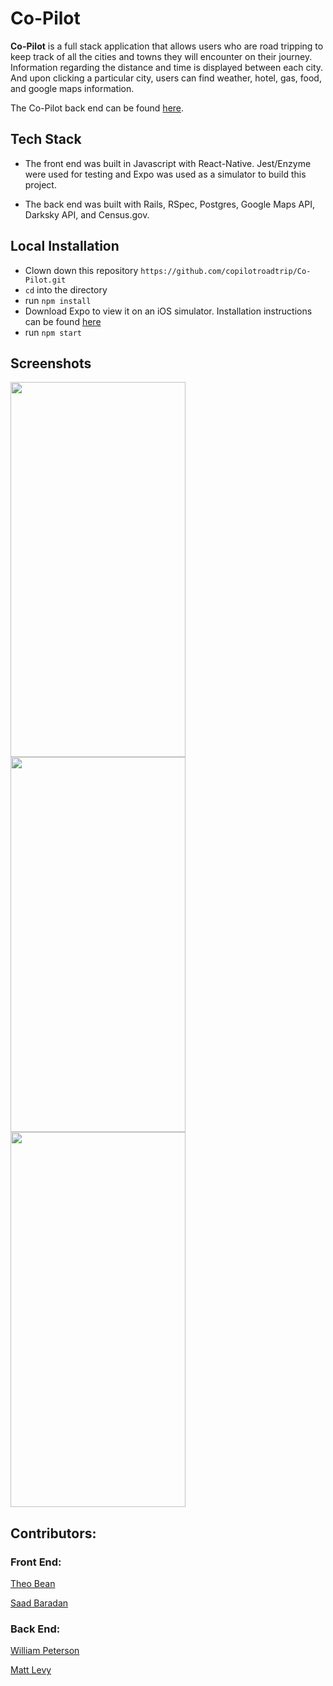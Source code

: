 # Co-Pilot

**Co-Pilot** is a full stack application that allows users who are road tripping to keep track of all the cities and towns they
will encounter on their journey. Information regarding the distance and time is displayed between each city. And upon 
clicking a particular city, users can find weather, hotel, gas, food, and google maps information. 

The Co-Pilot back end can be found [here](https://github.com/copilotroadtrip/CoPilotBackend).



## Tech Stack

* The front end was built in Javascript with React-Native. Jest/Enzyme were used for testing and Expo was used as a simulator 
to build this project.

* The back end was built with Rails, RSpec, Postgres, Google Maps API, Darksky API, and Census.gov. 
## Local Installation

* Clown down this repository `https://github.com/copilotroadtrip/Co-Pilot.git`
* `cd` into the directory
* run `npm install`
* Download Expo to view it on an iOS simulator. Installation instructions can be found [here](https://expo.io/learn)
* run `npm start`

## Screenshots

<img src="https://user-images.githubusercontent.com/42000931/61822378-a3ac4380-ae16-11e9-89e1-7c8124f8e95d.JPG" width="280" height="600"/> <img src="https://user-images.githubusercontent.com/42000931/61822428-bd4d8b00-ae16-11e9-8e5c-f63971f93174.jpg" width="280" height="600"/> <img src="https://user-images.githubusercontent.com/42000931/61822459-cb031080-ae16-11e9-8f9a-10e20151d77f.JPG" width="280" height="600"/>

## Contributors:

### Front End:

[Theo Bean](https://github.com/b3an5)

[Saad Baradan](https://github.com/saadricklamar)

### Back End:

[William Peterson](https://github.com/wipegup)

[Matt Levy](https://github.com/milevy1)





